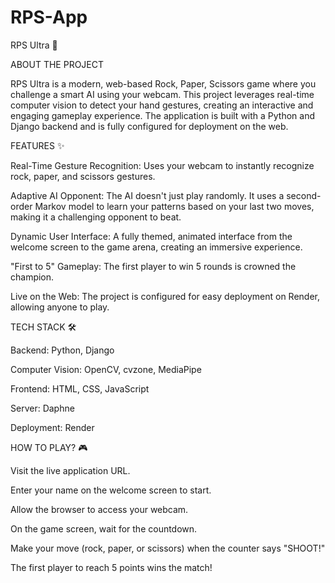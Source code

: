 # RPS-App


RPS Ultra 🚀

ABOUT THE PROJECT

RPS Ultra is a modern, web-based Rock, Paper, Scissors game where you challenge a smart AI using your webcam. This project leverages real-time computer vision to detect your hand gestures, creating an interactive and engaging gameplay experience. The application is built with a Python and Django backend and is fully configured for deployment on the web.


FEATURES ✨

Real-Time Gesture Recognition: Uses your webcam to instantly recognize rock, paper, and scissors gestures.

Adaptive AI Opponent: The AI doesn't just play randomly. It uses a second-order Markov model to learn your patterns based on your last two moves, making it a challenging opponent to beat.

Dynamic User Interface: A fully themed, animated interface from the welcome screen to the game arena, creating an immersive experience.

"First to 5" Gameplay: The first player to win 5 rounds is crowned the champion.

Live on the Web: The project is configured for easy deployment on Render, allowing anyone to play.


TECH STACK 🛠️

Backend: Python, Django

Computer Vision: OpenCV, cvzone, MediaPipe

Frontend: HTML, CSS, JavaScript

Server: Daphne

Deployment: Render


HOW TO PLAY? 🎮

Visit the live application URL.

Enter your name on the welcome screen to start.

Allow the browser to access your webcam.

On the game screen, wait for the countdown.

Make your move (rock, paper, or scissors) when the counter says "SHOOT!"

The first player to reach 5 points wins the match!